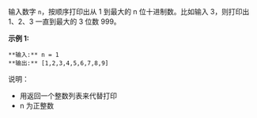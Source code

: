 输入数字 `n`，按顺序打印出从 1 到最大的 n 位十进制数。比如输入 3，则打印出 1、2、3 一直到最大的 3 位数 999。

**示例 1:**

    
    
    **输入:** n = 1
    **输出:** [1,2,3,4,5,6,7,8,9]
    



说明：

  * 用返回一个整数列表来代替打印
  * n 为正整数

